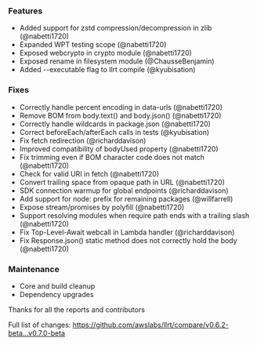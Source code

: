 ### Features
  - Added support for zstd compression/decompression in zlib (@nabetti1720)
  - Expanded WPT testing scope (@nabetti1720)
  - Exposed webcrypto in crypto module (@nabetti1720)
  - Exposed rename in filesystem module (@ChausseBenjamin)
  - Added --executable flag to llrt compile (@kyubisation)

### Fixes
  - Correctly handle percent encoding in data-urls (@nabetti1720)
  - Remove BOM from body.text() and body.json() (@nabetti1720)
  - Correctly handle wildcards in package.json (@nabetti1720)
  - Correct beforeEach/afterEach calls in tests (@kyubisation)
  - Fix fetch redirection (@richarddavison)
  - Improved compatibility of bodyUsed property (@nabetti1720)
  - Fix trimming even if BOM character code does not match (@nabetti1720)
  - Check for valid URI in fetch (@nabetti1720)
  - Convert trailing space from opaque path in URL (@nabetti1720)
  - SDK connection warmup for global endpoints (@richarddavison)
  - Add support for node: prefix for remaining packages (@willfarrell)
  - Expose stream/promises by polyfill (@nabetti1720)
  - Support resolving modules when require path ends with a trailing slash (@nabetti1720)
  - Fix Top-Level-Await webcall in Lambda handler (@richarddavison)
  - Fix Response.json() static method does not correctly hold the body (@nabetti1720)

### Maintenance
  - Core and build cleanup
  - Dependency upgrades

Thanks for all the reports and contributors

Full list of changes:
https://github.com/awslabs/llrt/compare/v0.6.2-beta...v0.7.0-beta
